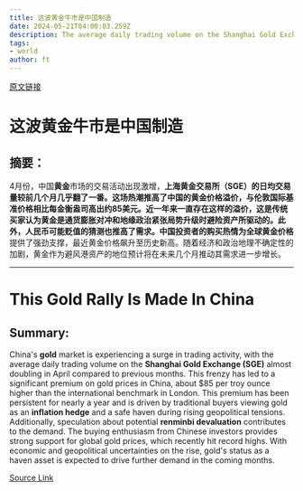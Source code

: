 ```yaml
---
title: 这波黄金牛市是中国制造
date: 2024-05-21T04:00:03.259Z
description: The average daily trading volume on the Shanghai Gold Exchange almost doubled in April
tags: 
- world
author: ft
---
```


[原文链接](https://ft.com/content/914fae32-914a-49dd-86bc-d7a1eb444765)

# 这波**黄金**牛市是中国制造 

## 摘要：

4月份，中国**黄金**市场的交易活动出现激增，**上海黄金交易所（SGE）**的日均交易量较前几个月几乎翻了一番。这场热潮推高了中国的黄金价格溢价，与伦敦国际基准价格相比每金衡盎司高出约85美元。近一年来一直存在这样的溢价，这是传统买家认为黄金是通货膨胀对冲和地缘政治紧张局势升级时避险资产所驱动的。此外，人民币可能贬值的猜测也推高了需求。中国投资者的购买热情为全球**黄金价格**提供了强劲支撑，最近黄金价格飙升至历史新高。随着经济和政治地理不确定性的加剧，黄金作为避风港资产的地位预计将在未来几个月推动其需求进一步增长。

---

# This Gold Rally Is Made In China 

## Summary:
China's **gold** market is experiencing a surge in trading activity, with the average daily trading volume on the **Shanghai Gold Exchange (SGE)** almost doubling in April compared to previous months. This frenzy has led to a significant premium on gold prices in China, about $85 per troy ounce higher than the international benchmark in London. This premium has been persistent for nearly a year and is driven by traditional buyers viewing gold as an **inflation hedge** and a safe haven during rising geopolitical tensions. Additionally, speculation about potential **renminbi devaluation** contributes to the demand. The buying enthusiasm from Chinese investors provides strong support for global gold prices, which recently hit record highs. With economic and geopolitical uncertainties on the rise, gold's status as a haven asset is expected to drive further demand in the coming months.

[Source Link](https://ft.com/content/914fae32-914a-49dd-86bc-d7a1eb444765)

